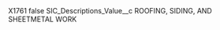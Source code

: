 <?xml version="1.0" encoding="UTF-8"?>
<CustomMetadata xmlns="http://soap.sforce.com/2006/04/metadata" xmlns:xsi="http://www.w3.org/2001/XMLSchema-instance" xmlns:xsd="http://www.w3.org/2001/XMLSchema">
    <label>X1761</label>
    <protected>false</protected>
    <values>
        <field>SIC_Descriptions_Value__c</field>
        <value xsi:type="xsd:string">ROOFING, SIDING, AND SHEETMETAL WORK</value>
    </values>
</CustomMetadata>
